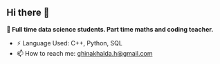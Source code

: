 ## Hi there 👋

**🔭 Full time data science students. Part time maths and coding teacher.**
- ⚡ Language Used: C++, Python, SQL
- 📫 How to reach me: ghinakhalda.h@gmail.com

<!--
**ghinakhalda/ghinakhalda** is a ✨ _special_ ✨ repository because its `README.md` (this file) appears on your GitHub profile.

Here are some ideas to get you started:

- 🔭 I’m currently working on ...
- 🌱 I’m currently learning ...
- 👯 I’m looking to collaborate on ...
- 🤔 I’m looking for help with ...
- 💬 Ask me about ...
- 📫 How to reach me: ...
- 😄 Pronouns: ...
- ⚡ Fun fact: ...
-->
